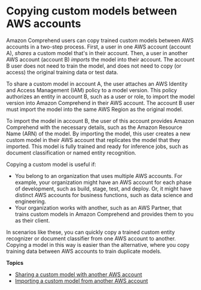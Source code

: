 # Copying custom models between AWS accounts<a name="custom-copy"></a>

Amazon Comprehend users can copy trained custom models between AWS accounts in a two\-step process\. First, a user in one AWS account \(account A\), *shares* a custom model that's in their account\. Then, a user in another AWS account \(account B\) *imports* the model into their account\. The account B user does not need to train the model, and does not need to copy \(or access\) the original training data or test data\.

To share a custom model in account A, the user attaches an AWS Identity and Access Management \(IAM\) policy to a model version\. This policy authorizes an entity in account B, such as a user or role, to import the model version into Amazon Comprehend in their AWS account\. The account B user must import the model into the same AWS Region as the original model\.

To import the model in account B, the user of this account provides Amazon Comprehend with the necessary details, such as the Amazon Resource Name \(ARN\) of the model\. By importing the model, this user creates a new custom model in their AWS account that replicates the model that they imported\. This model is fully trained and ready for inference jobs, such as document classification or named entity recognition\.

Copying a custom model is useful if:
+ You belong to an organization that uses multiple AWS accounts\. For example, your organization might have an AWS account for each phase of development, such as build, stage, test, and deploy\. Or, it might have distinct AWS accounts for business functions, such as data science and engineering\.
+ Your organization works with another, such as an AWS Partner, that trains custom models in Amazon Comprehend and provides them to you as their client\.

In scenarios like these, you can quickly copy a trained custom entity recognizer or document classifier from one AWS account to another\. Copying a model in this way is easier than the alternative, where you copy training data between AWS accounts to train duplicate models\.

**Topics**
+ [Sharing a custom model with another AWS account](custom-copy-sharing.md)
+ [Importing a custom model from another AWS account](custom-copy-importing.md)